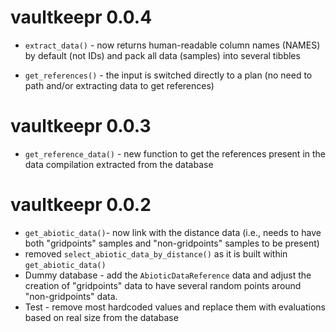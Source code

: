 # vaultkeepr 0.0.4

* `extract_data()` - now returns human-readable column names (NAMES) by default (not IDs) and pack all data (samples) into several tibbles

* `get_references()` - the input is switched directly to a plan (no need to path and/or extracting data to get references)

# vaultkeepr 0.0.3

* `get_reference_data()` - new function to get the references present in the data compilation extracted from the database

# vaultkeepr 0.0.2

* `get_abiotic_data()`- now link with the distance data (i.e., needs to have both "gridpoints" samples and "non-gridpoints" samples to be present)
* removed `select_abiotic_data_by_distance()` as it is built within `get_abiotic_data()`
* Dummy database - add the `AbioticDataReference` data and adjust the creation of "gridpoints" data to have several random points around "non-gridpoints" data.
* Test - remove most hardcoded values and replace them with evaluations based on real size from the database
